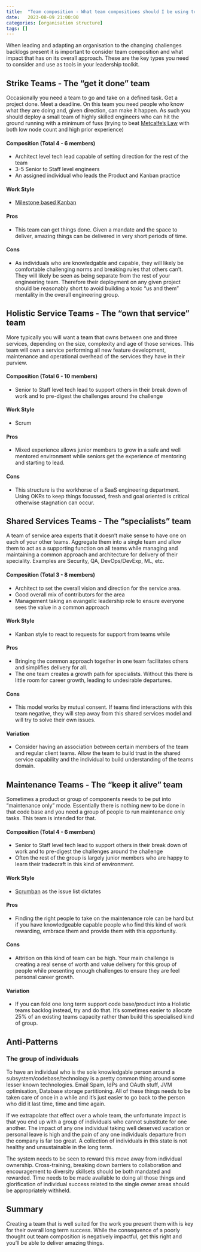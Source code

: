 ```yaml
---
title:  "Team composition - What team compositions should I be using to achieve my goals?"
date:   2023-08-09 21:00:00
categories: [organisation structure]
tags: []
---
```

When leading and adapting an organisation to the changing challenges backlogs present it is important to consider team composition and what impact that has on its overall approach. These are the key types you need to consider and use as tools in your leadership toolkit.

## Strike Teams - The “get it done” team
Occasionally you need a team to go and take on a defined task. Get a project done. Meet a deadline. On this team you need people who know what they are doing and, given direction, can make it happen. As such you should deploy a small team of highly skilled engineers who can hit the ground running with a minimum of fuss (trying to beat [Metcalfe’s Law](https://en.wikipedia.org/wiki/Metcalfe's_law) with both low node count and high prior experience)

#### Composition (Total 4 - 6 members)
- Architect level tech lead capable of setting direction for the rest of the team
- 3-5 Senior to Staff level engineers
- An assigned individual who leads the Product and Kanban practice
#### Work Style
- [Milestone based Kanban](https://www.agilealliance.org/milestone-kanban-a-hybrid-project-scheduling-technique/)
#### Pros
- This team can get things done. Given a mandate and the space to deliver, amazing things can be delivered in very short periods of time.
#### Cons
- As individuals who are knowledgable and capable, they will likely be comfortable challenging norms and breaking rules that others can’t. They will likely be seen as being separate from the rest of your engineering team. Therefore their deployment on any given project should be reasonably short to avoid building a toxic “us and them” mentality in the overall engineering group.

## Holistic Service Teams - The “own that service” team
More typically you will want a team that owns between one and three services, depending on the size, complexity and age of those services. This team will own a service performing all new feature development, maintenance and operational overhead of the services they have in their purview. 
#### Composition (Total 6 - 10 members)
- Senior to Staff level tech lead to support others in their break down of work and to pre-digest the challenges around the challenge
#### Work Style
- Scrum
#### Pros
- Mixed experience allows junior members to grow in a safe and well mentored environment while seniors get the experience of mentoring and starting to lead.
#### Cons
- This structure is the workhorse of a SaaS engineering department. Using OKRs to keep things focussed, fresh and goal oriented is critical otherwise stagnation can occur.

## Shared Services Teams - The “specialists” team
A team of service area experts that it doesn’t make sense to have one on each of your other teams. Aggregate them into a single team and allow them to act as a supporting function on all teams while managing and maintaining a common approach and architecture for delivery of their speciality. Examples are Security, QA, DevOps/DevExp, ML, etc.
#### Composition (Total 3 - 8 members)
- Architect to set the overall vision and direction for the service area. 
- Good overall mix of contributors for the area
- Management taking an evangelic leadership role to ensure everyone sees the value in a common approach
#### Work Style
- Kanban style to react to requests for support from teams while 
#### Pros
- Bringing the common approach together in one team facilitates others and simplifies delivery for all.
- The one team creates a growth path for specialists. Without this there is little room for career growth, leading to undesirable departures.
#### Cons
- This model works by mutual consent. If teams find interactions with this team negative, they will step away from this shared services model and will try to solve their own issues.
#### Variation
- Consider having an association between certain members of the team and regular client teams. Allow the team to build trust in the shared service capability and the individual to build understanding of the teams domain.

## Maintenance Teams - The “keep it alive” team
Sometimes a product or group of components needs to be put into “maintenance only” mode. Essentially there is nothing new to be done in that code base and you need a group of people to run maintenance only tasks. This team is intended for that.
#### Composition (Total 4 - 6 members)
- Senior to Staff level tech lead to support others in their break down of work and to pre-digest the challenges around the challenge
- Often the rest of the group is largely junior members who are happy to learn their tradecraft in this kind of environment. 
#### Work Style
- [Scrumban](https://www.agilealliance.org/scrumban/) as the issue list dictates
#### Pros
- Finding the right people to take on the maintenance role can be hard but if you have knowledgeable capable people who find this kind of work rewarding, embrace them and provide them with this opportunity.
#### Cons
- Attrition on this kind of team can be high. Your main challenge is creating a real sense of worth and value delivery for this group of people while presenting enough challenges to ensure they are feel personal career growth. 
#### Variation
- If you can fold one long term support code base/product into a Holistic teams backlog instead, try and do that. It’s sometimes easier to allocate 25% of an existing teams capacity rather than build this specialised kind of group.

## Anti-Patterns
### The group of individuals
To have an individual who is the sole knowledgable person around a subsystem/codebase/technology is a pretty common thing around some lesser known technologies. Email Spam, IdPs and OAuth stuff, JVM optimisation, Database storage partitioning. All of these things needs to be taken care of once in a while and it’s just easier to go back to the person who did it last time, time and time again. 

If we extrapolate that effect over a whole team, the unfortunate impact is that you end up with a group of individuals who cannot substitute for one another. The impact of any one individual taking well deserved vacation or personal leave is high and the pain of any one individuals departure from the company is far too great. A collection of individuals in this state is not healthy and unsustainable in the long term.

The system needs to be seen to reward this move away from individual ownership. Cross-training, breaking down barriers to collaboration and encouragement to diversity skillsets should be both mandated and rewarded. Time needs to be made available to doing all those things and glorification of individual success related to the single owner areas should be appropriately withheld.

## Summary
Creating a team that is well suited for the work you present them with is key for their overall long term success. While the consequence of a poorly thought out team composition is negatively impactful, get this right and you’ll be able to deliver amazing things.